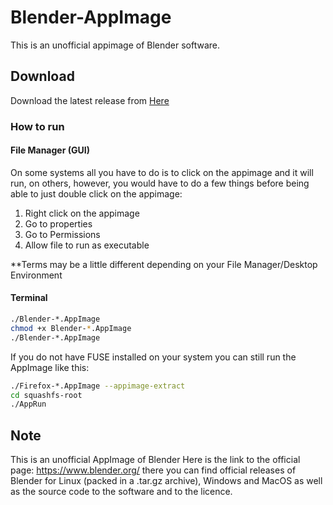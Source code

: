 # Blender-AppImage
This is an unofficial appimage of Blender software.

## Download

Download the latest release from [Here](https://github.com/milanlinux/Blender-AppImage/releases/tag/continuous) 

### How to run
#### File Manager (GUI)
On some systems all you have to do is to click on the appimage and it will run,
on others, however, you would have to do a few things before being able to just
double click on the appimage:
1. Right click on the appimage
2. Go to properties
3. Go to Permissions
4. Allow file to run as executable

**Terms may be a little different depending on your File Manager/Desktop Environment

#### Terminal 
```bash
./Blender-*.AppImage
chmod +x Blender-*.AppImage
./Blender-*.AppImage
```

If you do not have FUSE installed on your system you can
still run the AppImage like this:

```bash
./Firefox-*.AppImage --appimage-extract
cd squashfs-root
./AppRun
```

## Note
This is an unofficial AppImage of Blender
Here is the link to the official page: https://www.blender.org/
there you can find official releases of Blender for Linux (packed
in a .tar.gz archive), Windows and MacOS as well as the source
code to the software and to the licence.
